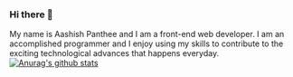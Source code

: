 ### Hi there 👋
My name is Aashish Panthee and I am a front-end web developer. I am an accomplished programmer and I enjoy using my skills to contribute to the exciting technological advances that happens everyday.
[![Anurag's github stats](https://github-readme-stats.vercel.app/api?username=aashishpanthee)](https://github.com/aashishpanthee/github-readme-stats)

